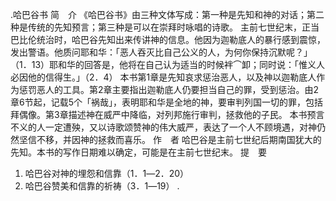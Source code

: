 .哈巴谷书 
简　介 
《哈巴谷书》由三种文体写成：第一种是先知和神的对话；第二种是传统的先知预言；第三种是可以在崇拜时咏唱的诗歌。 
主前七世纪末，正当巴比伦统治时，哈巴谷先知出来传讲神的信息。他因为迦勒底人的暴行感到震惊，发出警语。他质问耶和华：「恶人吞灭比自己公义的人，为何你保持沉默呢？」（1．13）耶和华的回答是，他将在自己认为适当的时候袢⌒卸；同时说：「惟义人必因他的信得生。」（2．4） 
本书第1章是先知哀求惩治恶人，以及神以迦勒底人作为惩罚恶人的工具。第2章主要指出迦勒底人仍要担当自己的罪，受到惩治。由2章6节起，记载5个「祸哉」，表明耶和华是全地的神，要审判列国一切的罪，包括拜偶像。第3章描述神在威严中降临，对列邦施行审判，拯救他的子民。 
本书预言不义的人一定遭殃，又以诗歌颂赞神的伟大威严，表达了一个人不顾境遇，对神仍然坚信不移，并因神的拯救而喜乐。 
作　者 
哈巴谷是主前七世纪后期南国犹大的先知。本书的写作日期难以确定，可能是在主前七世纪末。 
提　要 
1. 哈巴谷对神的埋怨和信靠（1．1―2．20） 
2. 哈巴谷赞美和信靠的祈祷（3．1―19） 
  .
